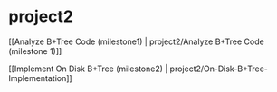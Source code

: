 # project2
[[Analyze B+Tree Code (milestone1) | project2/Analyze B+Tree Code (milestone 1)]]

[[Implement On Disk B+Tree (milestone2) | project2/On-Disk-B+Tree-Implementation]]